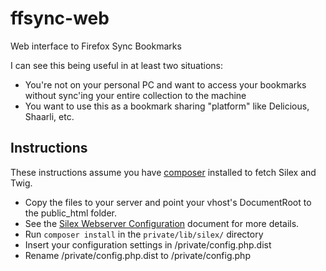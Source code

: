 ffsync-web
==========

Web interface to Firefox Sync Bookmarks

I can see this being useful in at least two situations:
* You're not on your personal PC and want to access your bookmarks without sync'ing your entire collection to the machine
* You want to use this as a bookmark sharing "platform" like Delicious, Shaarli, etc.

## Instructions

These instructions assume you have [composer](http://getcomposer.org/) installed to fetch Silex and Twig.

* Copy the files to your server and point your vhost's DocumentRoot to the public_html folder.
* See the [Silex Webserver Configuration](http://silex.sensiolabs.org/doc/web_servers.html) document for more details.
* Run `composer install` in the `private/lib/silex/` directory
* Insert your configuration settings in /private/config.php.dist
* Rename /private/config.php.dist to /private/config.php
